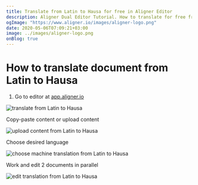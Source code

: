 ```yaml
---
title: Translate from Latin to Hausa for free in Aligner Editor
description: Aligner Dual Editor Tutorial. How to translate for free from Latin to Hausa. Aligner is multilingual document management platform. 
ogImage: "https://www.aligner.io/images/aligner-logo.png"
date: 2020-05-06T07:09:21+03:00
image: ../images/aligner-logo.png
onBlog: true
---
```


# How to translate document from Latin to Hausa

1. Go to editor at [app.aligner.io](https://app.aligner.io "Aligner App web page")

![translate from Latin to Hausa](../aligner-blank-editor.png "translate from Latin to Hausa")

Copy-paste content or upload content

![upload content from Latin to Hausa](../aligner-uploaded-document.png "upload content from Latin to Hausa")

Choose desired language

![choose machine translation from Latin to Hausa](../aligner-language-dropdown.png "choose machine translation from Latin to Hausa")

Work and edit 2 documents in parallel

![edit translation from Latin to Hausa](../aligner-double-sitded-editor.png "edit translation from Latin to Hausa")

